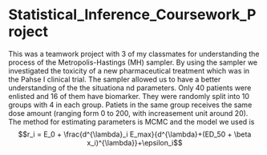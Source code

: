 # Statistical_Inference_Coursework_Project
This was a teamwork project with 3 of my classmates for understanding the process of the Metropolis-Hastings (MH) sampler. 
By using the sampler we investigated the toxicity of a new pharmaceutical treatment which was in the Pahse I clinical trial. 
The sampler allowed us to have a better understanding of the the situationa nd parameters. Only 40 patients were enlisted 
and 16 of them have biomarker. They were randomly split into 10 groups with 4 in each group. Patiets in the same group 
receives the same dose amount (ranging form 0 to 200, with increasement unit around 20). The method for estimating parameters 
is MCMC and the model we used is $$r_i = E_0 + \frac{d^{\lambda}_i E_max}{d^{\lambda}+(ED_50 + \beta x_i)^{\lambda}}+\epsilon_i$$